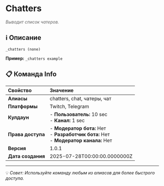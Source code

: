 # Chatters

<span style="color: #666; font-style: italic;">Выводит список чатеров.</span>

## ℹ️ Описание

`_chatters (none)`

**Пример:** `_chatters example`

## 📋 Команда Info

| **Свойство** | **Значение** |
|:----------------|:----------------|
| **Алиасы** | chatters, chat, чатеры, чат |
| **Платформы** | Twitch, Telegram |
| **Кулдаун** | - **Пользователь:** 10 sec<br> - **Канал:** 1 sec |
| **Права доступа** | - **Модератор бота:** Нет<br> - **Разработчик бота:** Нет<br> - **Модератор канала:** Нет |
| **Версия** | 1.0.1 |
| **Дата создания** | 2025-07-28T00:00:00.0000000Z |

---

💡 *Совет: Используйте команду любым из алиасов для более быстрого доступа.*
